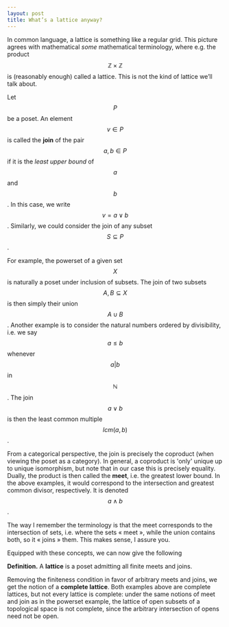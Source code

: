 ```yaml
---
layout: post
title: What’s a lattice anyway?
--- 
```


<script type="text/javascript" src="https://cdn.mathjax.org/mathjax/latest/MathJax.js?config=TeX-AMS-MML_HTMLorMML"></script>



In common language, a lattice is something like a regular grid. This picture agrees with mathematical *some* mathematical terminology, where e.g. the product $$\mathbb{Z}\times \mathbb{Z}$$ is (reasonably enough) called a lattice. This is not the kind of lattice we’ll talk about.

Let $$P$$ be a poset. An element $$v\in P$$ is called the **join** of the pair $$a,b\in P$$ if it is the *least upper bound* of $$a$$ and $$b$$. In this case, we write $$v=a\vee b$$. Similarly, we could consider the join of any subset $$S\subseteq P$$.

For example, the powerset of a given set $$X$$ is naturally a poset under inclusion of subsets. The join of two subsets $$A,B\subseteq X$$ is then simply their union $$A\cup B$$. Another example is to consider the natural numbers ordered by divisibility, i.e. we say $$a\leq b$$ whenever $$a\vert b$$ in $$\mathbb{N}$$. The join $$a\vee b$$ is then the least common multiple $$lcm(a,b)$$.

From a categorical perspective, the join is precisely the coproduct (when viewing the poset as a category). In general, a coproduct is 'only' unique up to unique isomorphism, but note that in our case this is precisely equality. Dually, the product is then called the **meet**, i.e. the greatest lower bound. In the above examples, it would correspond to the intersection and greatest common divisor, respectively. It is denoted $$a\wedge b$$.

The way I remember the terminology is that the meet corresponds to the intersection of sets, i.e. where the sets « meet », while the union contains both, so it « joins » them. This makes sense, I assure you.

Equipped with these concepts, we can now give the following

**Definition.** A **lattice** is a poset admitting all finite meets and joins.

Removing the finiteness condition in favor of arbitrary meets and joins, we get the notion of a **complete lattice**. Both examples above are complete lattices, but not every lattice is complete: under the same notions of meet and join as in the powerset example, the lattice of open subsets of a topological space is not complete, since the arbitrary intersection of opens need not be open.
